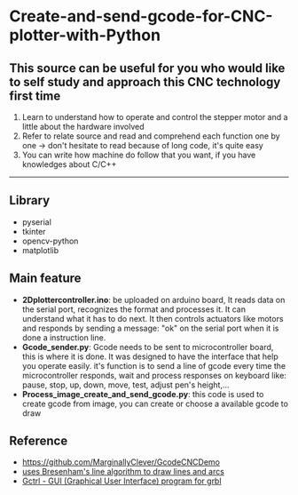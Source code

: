 # Create-and-send-gcode-for-CNC-plotter-with-Python
**This source can be useful for you who would like to self study and approach this CNC technology first time**
---
1. Learn to understand how to operate and control the stepper motor and a little about the hardware involved
2. Refer to relate source and read and comprehend each function one by one -> don't hesitate to read because of long code, it's quite easy
3. You can write how machine do follow that you want, if you have knowledges about C/C++
***
## Library
- pyserial
- tkinter
- opencv-python
- matplotlib
## Main feature
- **2Dplottercontroller.ino**: be uploaded on arduino board, It reads data on the serial port, recognizes the format and processes it. It can understand what it has to do next. It then controls actuators like motors and responds by sending a message: "ok" on the serial port when it is done a instruction line.
- **Gcode_sender.py**: Gcode needs to be sent to microcontroller board, this is where it is done. It was designed to have the interface that help you operate easily. it's function is to send a line of gcode every time the microcontroller responds, wait and process responses on keyboard like: pause, stop, up, down, move, test, adjust pen's height,...
- **Process_image_create_and_send_gcode.py**: this code is used to create gcode from image, you can create or choose a available gcode to draw
## Reference
- https://github.com/MarginallyClever/GcodeCNCDemo
- [uses Bresenham's line algorithm to draw lines and arcs][1]
- [Gctrl - GUI (Graphical User Interface) program for grbl](https://github.com/damellis/gctrl)
  
[1]: https://www.marginallyclever.com/2013/08/how-to-build-an-2-axis-arduino-cnc-gcode-interpreter/

